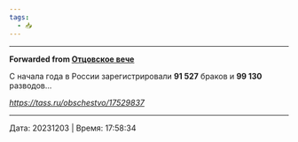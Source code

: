 ```yaml
---
tags:
  - 📥
---
```




***

**Forwarded from [Отцовское вече](https://t.me/c/1182506008/999999999)**

С начала года в России зарегистрировали **91 527** браков и **99 130** разводов...

*https://tass.ru/obschestvo/17529837*

---

Дата: 20231203 | Время: 17:58:34

